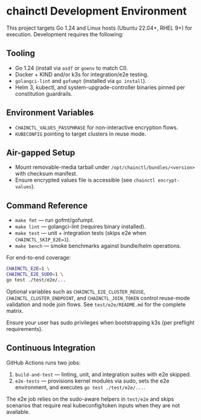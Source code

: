 # chainctl Development Environment

This project targets Go 1.24 and Linux hosts (Ubuntu 22.04+, RHEL 9+) for execution. Development requires the following:

## Tooling
- Go 1.24 (install via `asdf` or `goenv` to match CI).
- Docker + KIND and/or k3s for integration/e2e testing.
- `golangci-lint` and `gofumpt` (installed via `go install`).
- Helm 3, kubectl, and system-upgrade-controller binaries pinned per constitution guardrails.

## Environment Variables
- `CHAINCTL_VALUES_PASSPHRASE` for non-interactive encryption flows.
- `KUBECONFIG` pointing to target clusters in reuse mode.

## Air-gapped Setup
- Mount removable-media tarball under `/opt/chainctl/bundles/<version>` with checksum manifest.
- Ensure encrypted values file is accessible (see `chainctl encrypt-values`).

## Command Reference
- `make fmt` — run gofmt/gofumpt.
- `make lint` — golangci-lint (requires binary installed).
- `make test` — unit + integration tests (skips e2e when `CHAINCTL_SKIP_E2E=1`).
- `make bench` — smoke benchmarks against bundle/helm operations.

For end-to-end coverage:

```bash
CHAINCTL_E2E=1 \
CHAINCTL_E2E_SUDO=1 \
go test ./test/e2e/...
```

Optional variables such as `CHAINCTL_E2E_CLUSTER_REUSE`, `CHAINCTL_CLUSTER_ENDPOINT`,
and `CHAINCTL_JOIN_TOKEN` control reuse-mode validation and node join flows. See
`test/e2e/README.md` for the complete matrix.

Ensure your user has sudo privileges when bootstrapping k3s (per preflight requirements).

## Continuous Integration

GitHub Actions runs two jobs:

1. `build-and-test` — linting, unit, and integration suites with e2e skipped.
2. `e2e-tests` — provisions kernel modules via sudo, sets the e2e environment,
   and executes `go test ./test/e2e/...`.

The e2e job relies on the sudo-aware helpers in `test/e2e` and skips scenarios
that require real kubeconfig/token inputs when they are not available.
